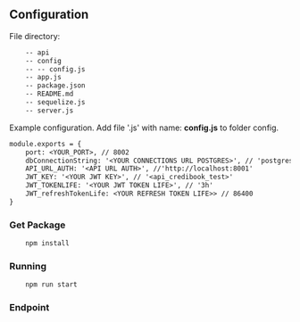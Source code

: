 ## Configuration
File directory:

```diff
    -- api
    -- config
    -- -- config.js
    -- app.js
    -- package.json
    -- README.md
    -- sequelize.js
    -- server.js
```

Example configuration. Add file '.js' with name: **config.js** to folder config.
```diff
module.exports = {
	port: <YOUR_PORT>, // 8002
	dbConnectionString: '<YOUR CONNECTIONS URL POSTGRES>', // 'postgres://postgres:postgres@127.0.0.1:5432/credibook'
    API_URL_AUTH: '<API URL AUTH>', //'http://localhost:8001'
	JWT_KEY: '<YOUR JWT KEY>', // '<api_credibook_test>'
	JWT_TOKENLIFE: '<YOUR JWT TOKEN LIFE>', // '3h'
	JWT_refreshTokenLife: <YOUR REFRESH TOKEN LIFE>> // 86400
}
```

### Get Package
```diff
    npm install
```

### Running
```diff
    npm run start
```

### Endpoint
